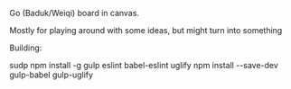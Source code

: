 Go (Baduk/Weiqi) board in canvas.

Mostly for playing around with some ideas, but might turn into something

Building:

sudp npm install -g gulp eslint babel-eslint uglify
npm install --save-dev gulp-babel gulp-uglify
